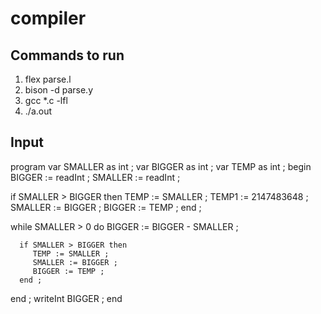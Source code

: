 # compiler

Commands to run
---------------

1. flex parse.l
2. bison -d parse.y
3. gcc *.c -lfl
4. ./a.out

Input
-----

program
   var SMALLER as int ;
   var BIGGER as int ;
   var TEMP as int ;
begin
   BIGGER := readInt ;
   SMALLER := readInt ;

   if SMALLER > BIGGER then
      TEMP := SMALLER ;
      TEMP1 := 2147483648 ;
      SMALLER := BIGGER ;
      BIGGER := TEMP ;
   end ;

   while SMALLER > 0 do
      BIGGER := BIGGER - SMALLER ;

      if SMALLER > BIGGER then
         TEMP := SMALLER ;
         SMALLER := BIGGER ;
         BIGGER := TEMP ;
      end ;
   end ;
   writeInt BIGGER ;
end
